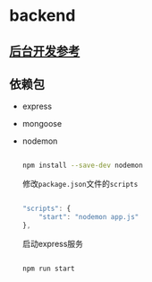 # backend

## [后台开发参考](https://zhuanlan.zhihu.com/p/44685298)

## 依赖包

* express

* mongoose

* nodemon
    ```bash
    
    npm install --save-dev nodemon

    ```

    修改`package.json`文件的`scripts`

    ```javascript

    "scripts": {
        "start": "nodemon app.js"
    },

    ```

    启动express服务

    ```bash

    npm run start

  ```